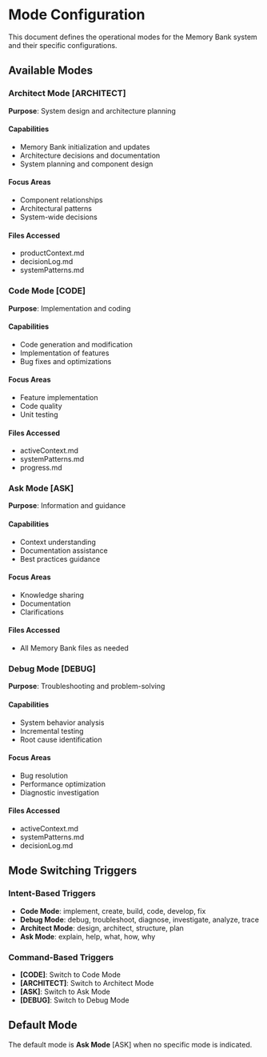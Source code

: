 <!-- filepath: e:\Git\hanoipetadoption\.github\memory-bank\modeConfig.md -->
# Mode Configuration

This document defines the operational modes for the Memory Bank system and their specific configurations.

## Available Modes

### Architect Mode [ARCHITECT]
**Purpose**: System design and architecture planning

#### Capabilities
- Memory Bank initialization and updates
- Architecture decisions and documentation
- System planning and component design

#### Focus Areas
- Component relationships
- Architectural patterns
- System-wide decisions

#### Files Accessed
- productContext.md
- decisionLog.md
- systemPatterns.md

### Code Mode [CODE]
**Purpose**: Implementation and coding

#### Capabilities
- Code generation and modification
- Implementation of features
- Bug fixes and optimizations

#### Focus Areas
- Feature implementation
- Code quality
- Unit testing

#### Files Accessed
- activeContext.md
- systemPatterns.md
- progress.md

### Ask Mode [ASK]
**Purpose**: Information and guidance

#### Capabilities
- Context understanding
- Documentation assistance
- Best practices guidance

#### Focus Areas
- Knowledge sharing
- Documentation
- Clarifications

#### Files Accessed
- All Memory Bank files as needed

### Debug Mode [DEBUG]
**Purpose**: Troubleshooting and problem-solving

#### Capabilities
- System behavior analysis
- Incremental testing
- Root cause identification

#### Focus Areas
- Bug resolution
- Performance optimization
- Diagnostic investigation

#### Files Accessed
- activeContext.md
- systemPatterns.md
- decisionLog.md

## Mode Switching Triggers

### Intent-Based Triggers
- **Code Mode**: implement, create, build, code, develop, fix
- **Debug Mode**: debug, troubleshoot, diagnose, investigate, analyze, trace
- **Architect Mode**: design, architect, structure, plan
- **Ask Mode**: explain, help, what, how, why

### Command-Based Triggers
- **[CODE]**: Switch to Code Mode
- **[ARCHITECT]**: Switch to Architect Mode
- **[ASK]**: Switch to Ask Mode
- **[DEBUG]**: Switch to Debug Mode

## Default Mode
The default mode is **Ask Mode** [ASK] when no specific mode is indicated.

